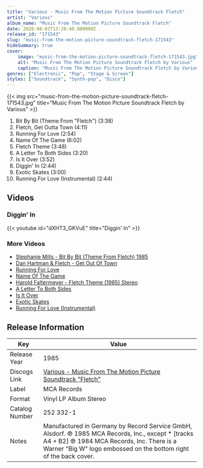 ```yaml
---
title: "Various - Music From The Motion Picture Soundtrack Fletch"
artist: "Various"
album_name: "Music From The Motion Picture Soundtrack Fletch"
date: 2020-08-02T13:28:48.000000Z
release_id: "171543"
slug: "music-from-the-motion-picture-soundtrack-fletch-171543"
hideSummary: true
cover:
    image: "music-from-the-motion-picture-soundtrack-fletch-171543.jpg"
    alt: "Music From The Motion Picture Soundtrack Fletch by Various"
    caption: "Music From The Motion Picture Soundtrack Fletch by Various"
genres: ["Electronic", "Pop", "Stage & Screen"]
styles: ["Soundtrack", "Synth-pop", "Disco"]
---
```


{{< img src="music-from-the-motion-picture-soundtrack-fletch-171543.jpg" title="Music From The Motion Picture Soundtrack Fletch by Various" >}}

<!-- section break -->

1. Bit By Bit (Theme From "Fletch") (3:38)
2. Fletch, Get Outta Town (4:11)
3. Running For Love (2:54)
4. Name Of The Game (6:02)
5. Fletch Theme (3:48)
6. A Letter To Both Sides (3:20)
7. Is It Over (3:52)
8. Diggin' In (2:44)
9. Exotic Skates (3:00)
10. Running For Love (Instrumental) (2:44)

<!-- section break -->




## Videos
### Diggin' In
{{< youtube id="dXHT3_GKVuE" title="Diggin' In" >}}<br>

### More Videos

- [Stephanie Mills - Bit By Bit (Theme From Fletch) 1985](https://www.youtube.com/watch?v=jPlxWRZO7jY)
- [Dan Hartman & Fletch - Get Out Of Town](https://www.youtube.com/watch?v=aGGidnZtQUE)
- [Running For Love](https://www.youtube.com/watch?v=tpjftJM8kr4)
- [Name Of The Game](https://www.youtube.com/watch?v=5AnyNDp6rkM)
- [Harold Faltermeyer - Fletch Theme (1985)  Stereo](https://www.youtube.com/watch?v=bNtQr57_QTI)
- [A Letter To Both Sides](https://www.youtube.com/watch?v=yJ4AsZElvHY)
- [Is It Over](https://www.youtube.com/watch?v=zW83yGd9uDg)
- [Exotic Skates](https://www.youtube.com/watch?v=aIlWY_tk53s)
- [Running For Love (Instrumental)](https://www.youtube.com/watch?v=HC2-slEyuVk)


## Release Information
|  Key           | Value                                                |
| ---------------| ---------------------------------------------------- |
| Release Year   | 1985                                   |
| Discogs Link   | [Various - Music From The Motion Picture Soundtrack "Fletch"](https://www.discogs.com/release/171543-Various-Music-From-The-Motion-Picture-Soundtrack-Fletch) |
| Label          | MCA Records |
| Format         | Vinyl LP Album Stereo |
| Catalog Number | 252 332-1 |
| Notes | Manufactured in Germany by Record Service GmbH, Alsdorf.  ℗ 1985 MCA Records, Inc., except * [tracks A4 + B2] ℗ 1984 MCA Records, Inc.  There is a Warner "Big W" logo embossed on the bottom right of the back cover. |
